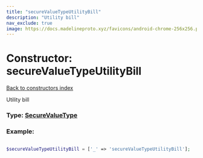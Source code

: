 ```yaml
---
title: "secureValueTypeUtilityBill"
description: "Utility bill"
nav_exclude: true
image: https://docs.madelineproto.xyz/favicons/android-chrome-256x256.png
---
```

# Constructor: secureValueTypeUtilityBill  
[Back to constructors index](/API_docs/constructors/index.html)



Utility bill




### Type: [SecureValueType](/API_docs/types/SecureValueType.html)


### Example:

```php

$secureValueTypeUtilityBill = ['_' => 'secureValueTypeUtilityBill'];
```  
